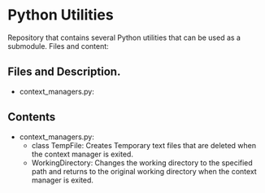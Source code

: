 # Python Utilities

Repository that contains several Python utilities that can be used as a
submodule. Files and content:

## Files and Description.

- context_managers.py:

## Contents

- context_managers.py:
  - class TempFile: Creates Temporary text files that are deleted when the
    context manager is exited.
  - WorkingDirectory: Changes the working directory to the specified path and
    returns to the original working directory when the context manager is
    exited.